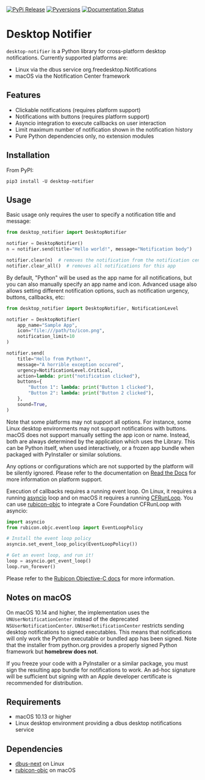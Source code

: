 [![PyPi Release](https://img.shields.io/pypi/v/desktop-notifier.svg)](https://pypi.org/project/desktop-notifier/)
[![Pyversions](https://img.shields.io/pypi/pyversions/desktop-notifier.svg)](https://pypi.org/pypi/desktop-notifier/)
[![Documentation Status](https://readthedocs.org/projects/desktop-notifier/badge/?version=latest)](https://desktop-notifier.readthedocs.io/en/latest/?badge=latest)

# Desktop Notifier

`desktop-notifier`  is a Python library for cross-platform desktop notifications.
Currently supported platforms are:

* Linux via the dbus service org.freedesktop.Notifications
* macOS via the Notification Center framework

## Features

* Clickable notifications (requires platform support)
* Notifications with buttons (requires platform support)
* Asyncio integration to execute callbacks on user interaction
* Limit maximum number of notification shown in the notification history
* Pure Python dependencies only, no extension modules

## Installation

From PyPI:

```
pip3 install -U desktop-notifier
```

## Usage

Basic usage only requires the user to specify a notification title and message:

```Python
from desktop_notifier import DesktopNotifier

notifier = DesktopNotifier()
n = notifier.send(title="Hello world!", message="Notification body")

notifier.clear(n)  # removes the notification from the notification center
notifier.clear_all()  # removes all notifications for this app
```

By default, "Python" will be used as the app name for all notifications, but you can also
manually specify an app name and icon. Advanced usage also allows setting different
notification options, such as notification urgency, buttons, callbacks, etc:

```Python
from desktop_notifier import DesktopNotifier, NotificationLevel

notifier = DesktopNotifier(
    app_name="Sample App",
    icon="file:///path/to/icon.png",
    notification_limit=10
)

notifier.send(
    title="Hello from Python!",
    message="A horrible exception occured",
    urgency=NotificationLevel.Critical,
    action=lambda: print("notification clicked"),
    buttons={
        "Button 1": lambda: print("Button 1 clicked"),
        "Button 2": lambda: print("Button 2 clicked"),
    },
    sound=True,
)
```

Note that some platforms may not support all options. For instance, some Linux desktop
environments may not support notifications with buttons. macOS does not support
manually setting the app icon or name. Instead, both are always determined by the
application which uses the Library. This can be Python itself, when used interactively,
or a frozen app bundle when packaged with PyInstaller or similar solutions.

Any options or configurations which are not supported by the platform will be silently
ignored. Please refer to the documentation on [Read the Docs](https://desktop-notifier.readthedocs.io)
for more information on platform support.

Execution of callbacks requires a running event loop. On Linux, it requires a running
[asyncio](https://docs.python.org/3/library/asyncio.html) loop and on macOS it requires
a running
[CFRunLoop](https://developer.apple.com/documentation/corefoundation/cfrunloop-rht). You
can use [rubicon-objc](https://github.com/beeware/rubicon-objc) to integrate a Core
Foundation CFRunLoop with asyncio:

```Python
import asyncio
from rubicon.objc.eventloop import EventLoopPolicy

# Install the event loop policy
asyncio.set_event_loop_policy(EventLoopPolicy())

# Get an event loop, and run it!
loop = asyncio.get_event_loop()
loop.run_forever()
```

Please refer to the [Rubicon Objective-C docs](https://rubicon-objc.readthedocs.io/en/latest/how-to/async.html)
for more information.

## Notes on macOS

On macOS 10.14 and higher, the implementation uses the `UNUserNotificationCenter`
instead of the deprecated `NSUserNotificationCenter`. `UNUserNotificationCenter`
restricts sending desktop notifications to signed executables. This means that
notifications will only work the Python executable or bundled app has been signed. Note
that the installer from python.org provides a properly signed Python framework but
**homebrew does not**.

If you freeze your code with a PyInstaller or a similar package, you must sign the
resulting app bundle for notifications to work. An ad-hoc signature will be sufficient
but signing with an Apple developer certificate is recommended for distribution.

## Requirements

* macOS 10.13 or higher
* Linux desktop environment providing a dbus desktop notifications service

## Dependencies

* [dbus-next](https://github.com/altdesktop/python-dbus-next) on Linux
* [rubicon-objc](https://github.com/beeware/rubicon-objc) on macOS
